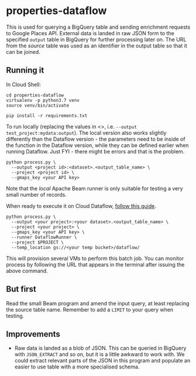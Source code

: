 # properties-dataflow

This is used for querying a BigQuery table and sending enrichment requests to Google Places API. External data is landed in raw JSON form to the specified `output` table in BigQuery for further processing later on. The URL from the _source_ table was used as an identifier in the output table so that it can be joined.

## Running it

In Cloud Shell:

```
cd properties-dataflow
virtualenv -p python3.7 venv
source venv/bin/activate

pip install -r requirements.txt
```

To run locally (replacing the values in <>, i.e. `--output test_project:mydata:output`). The local version also works slightly differently than the Dataflow version - the parameters need to be inside of the function in the Dataflow version, while they can be defined earlier when running Dataflow. Just FYI - there might be errors and that is the problem.

```
python process.py \
  --output <project id>:<dataset>.<output_table_name> \
  --project <project id> \
  --gmaps_key <your API key>
```
Note that the _local_ Apache Beam runner is only suitable for testing a very small number of records. 

When ready to execute it on Cloud Dataflow, [follow this guide](https://cloud.google.com/dataflow/docs/quickstarts/quickstart-python#run-wordcount-on-the-dataflow-service).

```
python process.py \
  --output <your project>:<your dataset>.<output_table_name> \
  --project <your project> \
  --gmaps_key <your API key> \
  --runner DataflowRunner \
  --project $PROJECT \
  --temp_location gs://<your temp bucket>/dataflow/
```

This will provision several VMs to perform this batch job. You can monitor process by following the URL that appears in the terminal after issuing the above command.

## But first

Read the small Beam program and amend the input query, at least replacing the source table name. Remember to add a `LIMIT` to your query when testing.

## Improvements
- Raw data is landed as a blob of JSON. This can be queried in BigQuery with `JSON_EXTRACT` and so on, but it is a little awkward to work with. We could extract relevant parts of the JSON in this program and populate an easier to use table with a more specialised schema.
